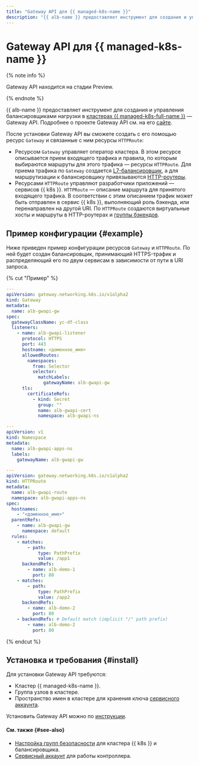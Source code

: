```yaml
---
title: "Gateway API для {{ managed-k8s-name }}"
description: "{{ alb-name }} предоставляет инструмент для создания и управления балансировщиками нагрузки в кластерах {{ managed-k8s-full-name }} — Gateway API."
---
```


# Gateway API для {{ managed-k8s-name }}

{% note info %}

Gateway API находится на стадии Preview.

{% endnote %}

{{ alb-name }} предоставляет инструмент для создания и управления балансировщиками нагрузки в [кластерах {{ managed-k8s-full-name }}](../../../managed-kubernetes/concepts/index.md#kubernetes-cluster) — Gateway API. Подробнее о проекте Gateway API см. на его [сайте](https://gateway-api.sigs.k8s.io/).

После установки Gateway API вы сможете создать с его помощью ресурс `Gateway` и связанные с ним ресурсы `HTTPRoute`:
* Ресурсом `Gateway` управляет оператор кластера. В этом ресурсе описывается прием входящего трафика и правила, по которым выбираются маршруты для этого трафика — ресурсы `HTTPRoute`. Для приема трафика по `Gateway` создается [L7-балансировщик](../../concepts/application-load-balancer.md), а для маршрутизации к балансировщику привязываются [HTTP-роутеры](../../concepts/http-router.md).
* Ресурсами `HTTPRoute` управляют разработчики приложений — сервисов {{ k8s }}. `HTTPRoute` — описание маршрута для принятого входящего трафика. В соответствии с этим описанием трафик может быть отправлен в сервис {{ k8s }}, выполняющий роль бэкенда, или перенаправлен на другой URI. По `HTTPRoute` создаются виртуальные хосты и маршруты в HTTP-роутерах и [группы бэкендов](../../concepts/backend-group.md).

## Пример конфигурации {#example}

Ниже приведен пример конфигурации ресурсов `Gateway` и `HTTPRoute`. По ней будет создан балансировщик, принимающий HTTPS-трафик и распределяющий его по двум сервисам в зависимости от пути в URI запроса.

{% cut "Пример" %}

```yaml
---
apiVersion: gateway.networking.k8s.io/v1alpha2
kind: Gateway
metadata:
  name: alb-gwapi-gw
spec:
  gatewayClassName: yc-df-class
  listeners:
    - name: alb-gwapi-listener
      protocol: HTTPS
      port: 443
      hostname: <доменное_имя>
      allowedRoutes:
        namespaces:
          from: Selector
          selector:
            matchLabels:
              gatewayName: alb-gwapi-gw
      tls:
        certificateRefs:
          - kind: Secret
            group: ""
            name: alb-gwapi-cert
            namespace: alb-gwapi-ns
```

```yaml
---
apiVersion: v1
kind: Namespace
metadata:
  name: alb-gwapi-apps-ns
  labels:
    gatewayName: alb-gwapi-gw

---
apiVersion: gateway.networking.k8s.io/v1alpha2
kind: HTTPRoute
metadata:
  name: alb-gwapi-route
  namespace: alb-gwapi-apps-ns
spec:
  hostnames:
    - "<доменное_имя>"
  parentRefs:
    - name: alb-gwapi-gw
      namespace: default
  rules:
    - matches:
        - path: 
            type: PathPrefix
            value: /app1
      backendRefs:
        - name: alb-demo-1
          port: 80
    - matches:
        - path:
            type: PathPrefix
            value: /app2
      backendRefs:
        - name: alb-demo-2
          port: 80
    - backendRefs: # Default match (implicit "/" path prefix)
        - name: alb-demo-2
          port: 80
```

{% endcut %}

## Установка и требования {#install}

Для установки Gateway API требуются:

* Кластер {{ managed-k8s-name }}.
* Группа узлов в кластере.
* Пространство имен в кластере для хранения ключа [сервисного аккаунта](../k8s-ingress-controller/service-account.md).

Установить Gateway API можно по [инструкции](../../operations/k8s-gateway-api-install.md).

#### См. также {#see-also}

* [Настройка групп безопасности](../k8s-ingress-controller/security-groups.md) для кластера {{ k8s }} и балансировщика.
* [Сервисный аккаунт](../k8s-ingress-controller/service-account.md) для работы контроллера.
